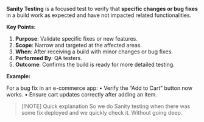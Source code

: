 **Sanity Testing** is a focused test to verify that **specific changes or bug fixes** in a build work as expected and have not impacted related functionalities.

**Key Points:**

1. **Purpose**: Validate specific fixes or new features.
2. **Scope**: Narrow and targeted at the affected areas.
3. **When**: After receiving a build with minor changes or bug fixes.
4. **Performed By**: QA testers.
5. **Outcome**: Confirms the build is ready for more detailed testing.

**Example:**

For a bug fix in an e-commerce app:
• Verify the “Add to Cart” button now works.
• Ensure cart updates correctly after adding an item.


> [!NOTE] Quick explanation
> So we do Sanity testing when there was some fix deployed and we quickly check it. Without going deep.

